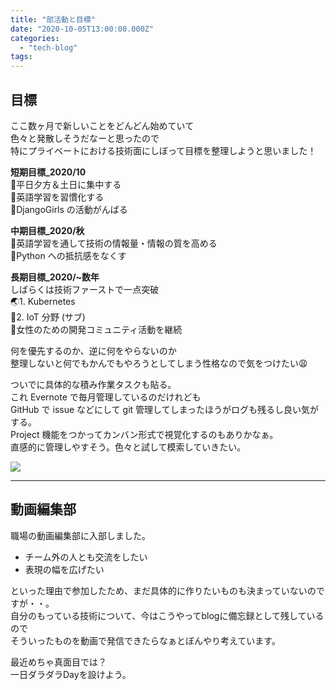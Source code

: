 ```yaml
---
title: "部活動と目標"
date: "2020-10-05T13:00:00.000Z"
categories: 
  - "tech-blog"
tags: 
---
```


## 目標

ここ数ヶ月で新しいことをどんどん始めていて  
色々と発散しそうだなーと思ったので  
特にプライベートにおける技術面にしぼって目標を整理しようと思いました！

**短期目標\_2020/10**  
💖平日夕方＆土日に集中する  
💙英語学習を習慣化する  
💙DjangoGirls の活動がんばる  
  
**中期目標\_2020/秋**  
🍁英語学習を通して技術の情報量・情報の質を高める  
🍁Python への抵抗感をなくす  
  
**長期目標\_2020/~数年**  
しばらくは技術ファーストで一点突破  
🌏1. Kubernetes  
💫2. IoT 分野 (サブ)  
👩女性のための開発コミュニティ活動を継続

何を優先するのか、逆に何をやらないのか  
整理しないと何でもかんでもやろうとしてしまう性格なので気をつけたい😩

ついでに具体的な積み作業タスクも貼る。  
これ Evernote で毎月管理しているのだけれども  
GitHub で issue などにして git 管理してしまったほうがログも残るし良い気がする。  
Project 機能をつかってカンバン形式で視覚化するのもありかなぁ。  
直感的に管理しやすそう。色々と試して模索していきたい。

![](images/スクリーンショット-2020-10-06-14.47.47.png)

* * *

## 動画編集部

職場の動画編集部に入部しました。

- チーム外の人とも交流をしたい
- 表現の幅を広げたい

といった理由で参加したため、まだ具体的に作りたいものも決まっていないのですが・・。  
自分のもっている技術について、今はこうやってblogに備忘録として残しているので  
そういったものを動画で発信できたらなぁとぼんやり考えています。

最近めちゃ真面目では？  
一日ダラダラDayを設けよう。
